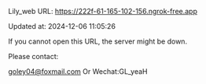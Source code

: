 Lily_web URL: https://222f-61-165-102-156.ngrok-free.app

Updated at: 2024-12-06 11:05:26

If you cannot open this URL, the server might be down.

Please contact: 

goley04@foxmail.com Or Wechat:GL_yeaH